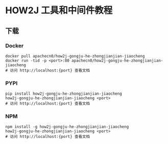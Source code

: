# HOW2J 工具和中间件教程

## 下载

### Docker

```
docker pull apachecn0/how2j-gongju-he-zhongjianjian-jiaocheng
docker run -tid -p <port>:80 apachecn0/how2j-gongju-he-zhongjianjian-jiaocheng
# 访问 http://localhost:{port} 查看文档
```

### PYPI

```
pip install how2j-gongju-he-zhongjianjian-jiaocheng
how2j-gongju-he-zhongjianjian-jiaocheng <port>
# 访问 http://localhost:{port} 查看文档
```

### NPM

```
npm install -g how2j-gongju-he-zhongjianjian-jiaocheng
how2j-gongju-he-zhongjianjian-jiaocheng <port>
# 访问 http://localhost:{port} 查看文档
```